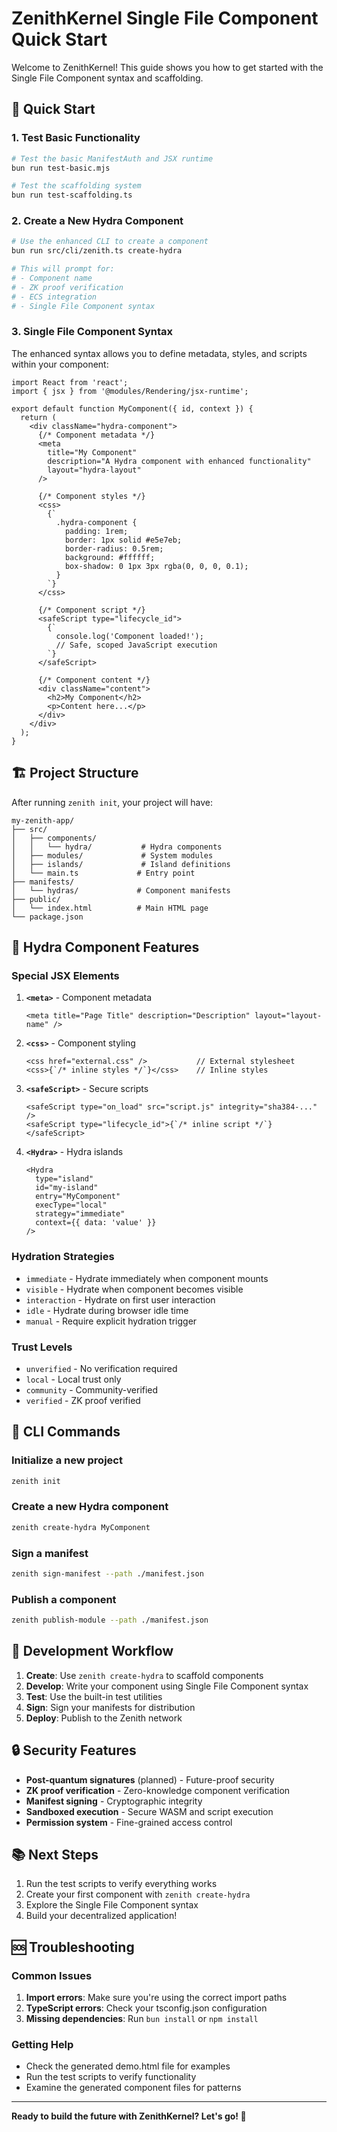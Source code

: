# ZenithKernel Single File Component Quick Start

Welcome to ZenithKernel! This guide shows you how to get started with the Single File Component syntax and scaffolding.

## 🚀 Quick Start

### 1. Test Basic Functionality
```bash
# Test the basic ManifestAuth and JSX runtime
bun run test-basic.mjs

# Test the scaffolding system
bun run test-scaffolding.ts
```

### 2. Create a New Hydra Component
```bash
# Use the enhanced CLI to create a component
bun run src/cli/zenith.ts create-hydra

# This will prompt for:
# - Component name
# - ZK proof verification
# - ECS integration
# - Single File Component syntax
```

### 3. Single File Component Syntax

The enhanced syntax allows you to define metadata, styles, and scripts within your component:

```tsx
import React from 'react';
import { jsx } from '@modules/Rendering/jsx-runtime';

export default function MyComponent({ id, context }) {
  return (
    <div className="hydra-component">
      {/* Component metadata */}
      <meta
        title="My Component"
        description="A Hydra component with enhanced functionality"
        layout="hydra-layout"
      />
      
      {/* Component styles */}
      <css>
        {`
          .hydra-component {
            padding: 1rem;
            border: 1px solid #e5e7eb;
            border-radius: 0.5rem;
            background: #ffffff;
            box-shadow: 0 1px 3px rgba(0, 0, 0, 0.1);
          }
        `}
      </css>
      
      {/* Component script */}
      <safeScript type="lifecycle_id">
        {`
          console.log('Component loaded!');
          // Safe, scoped JavaScript execution
        `}
      </safeScript>
      
      {/* Component content */}
      <div className="content">
        <h2>My Component</h2>
        <p>Content here...</p>
      </div>
    </div>
  );
}
```

## 🏗️ Project Structure

After running `zenith init`, your project will have:

```
my-zenith-app/
├── src/
│   ├── components/
│   │   └── hydra/           # Hydra components
│   ├── modules/             # System modules
│   ├── islands/             # Island definitions
│   └── main.ts             # Entry point
├── manifests/
│   └── hydras/             # Component manifests
├── public/
│   └── index.html          # Main HTML page
└── package.json
```

## 🌊 Hydra Component Features

### Special JSX Elements

1. **`<meta>`** - Component metadata
   ```tsx
   <meta title="Page Title" description="Description" layout="layout-name" />
   ```

2. **`<css>`** - Component styling
   ```tsx
   <css href="external.css" />           // External stylesheet
   <css>{`/* inline styles */`}</css>    // Inline styles
   ```

3. **`<safeScript>`** - Secure scripts
   ```tsx
   <safeScript type="on_load" src="script.js" integrity="sha384-..." />
   <safeScript type="lifecycle_id">{`/* inline script */`}</safeScript>
   ```

4. **`<Hydra>`** - Hydra islands
   ```tsx
   <Hydra
     type="island"
     id="my-island"
     entry="MyComponent"
     execType="local"
     strategy="immediate"
     context={{ data: 'value' }}
   />
   ```

### Hydration Strategies

- `immediate` - Hydrate immediately when component mounts
- `visible` - Hydrate when component becomes visible
- `interaction` - Hydrate on first user interaction
- `idle` - Hydrate during browser idle time
- `manual` - Require explicit hydration trigger

### Trust Levels

- `unverified` - No verification required
- `local` - Local trust only
- `community` - Community-verified
- `verified` - ZK proof verified

## 🔧 CLI Commands

### Initialize a new project
```bash
zenith init
```

### Create a new Hydra component
```bash
zenith create-hydra MyComponent
```

### Sign a manifest
```bash
zenith sign-manifest --path ./manifest.json
```

### Publish a component
```bash
zenith publish-module --path ./manifest.json
```

## 🧪 Development Workflow

1. **Create**: Use `zenith create-hydra` to scaffold components
2. **Develop**: Write your component using Single File Component syntax
3. **Test**: Use the built-in test utilities
4. **Sign**: Sign your manifests for distribution
5. **Deploy**: Publish to the Zenith network

## 🔒 Security Features

- **Post-quantum signatures** (planned) - Future-proof security
- **ZK proof verification** - Zero-knowledge component verification
- **Manifest signing** - Cryptographic integrity
- **Sandboxed execution** - Secure WASM and script execution
- **Permission system** - Fine-grained access control

## 📚 Next Steps

1. Run the test scripts to verify everything works
2. Create your first component with `zenith create-hydra`
3. Explore the Single File Component syntax
4. Build your decentralized application!

## 🆘 Troubleshooting

### Common Issues

1. **Import errors**: Make sure you're using the correct import paths
2. **TypeScript errors**: Check your tsconfig.json configuration
3. **Missing dependencies**: Run `bun install` or `npm install`

### Getting Help

- Check the generated demo.html file for examples
- Run the test scripts to verify functionality
- Examine the generated component files for patterns

---

**Ready to build the future with ZenithKernel? Let's go! 🚀**
